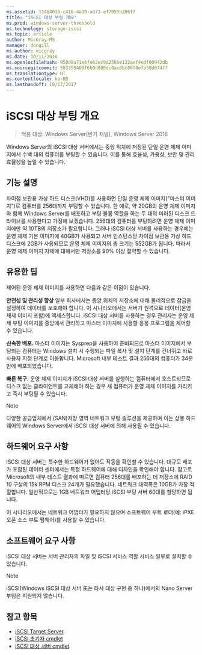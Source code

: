 ```yaml
---
ms.assetid: 134840f3-c416-4a10-ad73-ef7855b206f7
title: "iSCSI 대상 부팅 개요"
ms.prod: windows-server-threshold
ms.technology: storage-iscsi
ms.topic: article
author: MicGray-MS
manager: dongill
ms.author: micgray
ms.date: 10/11/2016
ms.openlocfilehash: 958d8a71e6fe62ec9d256be132aef4edf00942db
ms.sourcegitcommit: 583355400f6b0d880dc0ac6bc06f0efb50d674f7
ms.translationtype: HT
ms.contentlocale: ko-KR
ms.lasthandoff: 10/17/2017
---
```

# <a name="iscsi-target-boot-overview"></a>iSCSI 대상 부팅 개요

> 적용 대상: Windows Server(반기 채널), Windows Server 2016

Windows Server의 iSCSI 대상 서버에서는 중앙 위치에 저장된 단일 운영 체제 이미지에서 수백 대의 컴퓨터를 부팅할 수 있습니다. 이를 통해 효율성, 가용성, 보안 및 관리 효율성을 높일 수 있습니다.  
  
## <a name="BKMK_OVER"></a>기능 설명  
차이점 보관용 가상 하드 디스크\(VHD\)를 사용하면 단일 운영 체제 이미지\("마스터 이미지"\)로 컴퓨터를 256대까지 부팅할 수 있습니다. 한 예로, 약 20GB의 운영 체제 이미지와 함께 Windows Server를 배포하고 부팅 볼륨 역할을 하는 두 대의 미러된 디스크 드라이브를 사용한다고 가정해 보겠습니다. 256대의 컴퓨터를 부팅하려면 운영 체제 이미지에만 약 10TB의 저장소가 필요합니다. 그러나 iSCSI 대상 서버를 사용하는 경우에는 운영 체제 기본 이미지에 40GB가 사용되고 서버 인스턴스당 차이점 보관용 가상 하드 디스크에 2GB가 사용되므로 운영 체제 이미지의 총 크기는 552GB가 됩니다. 따라서 운영 체제 이미지 자체에 대해서만 저장소를 90% 이상 절약할 수 있습니다.  
  
## <a name="BKMK_APP"></a>유용한 팁  
제어된 운영 체제 이미지를 사용하면 다음과 같은 이점이 있습니다.  
  
**안전성 및 관리성 향상** 일부 회사에서는 중앙 위치의 저장소에 대해 물리적으로 잠금을 설정하여 데이터를 보호해야 합니다. 이 시나리오에서는 서버가 원격으로 데이터(운영 체제 이미지 포함)에 액세스합니다. iSCSI 대상 서버를 사용하는 경우 관리자는 운영 체제 부팅 이미지를 중앙에서 관리하고 마스터 이미지에 사용할 응용 프로그램을 제어할 수 있습니다.  
  
**신속한 배포.** 마스터 이미지는 Sysprep을 사용하여 준비되므로 마스터 이미지에서 부팅되는 컴퓨터는 Windows 설치 시 수행되는 파일 복사 및 설치 단계를 건너뛰고 바로 사용자 지정 단계로 이동합니다. Microsoft 내부 테스트 결과 256대의 컴퓨터가 34분만에 배포되었습니다.  
  
**빠른 복구.** 운영 체제 이미지가 iSCSI 대상 서버를 실행하는 컴퓨터에서 호스트되므로 디스크 없는 클라이언트를 교체해야 하는 경우 새 컴퓨터가 운영 체제 이미지를 가리키고 즉시 부팅될 수 있습니다.  
  
> [!NOTE]  
> 다양한 공급업체에서 \(SAN\)저장 영역 네트워크 부팅 솔루션을 제공하며 이는 상용 하드웨어의 Windows Server에서 iSCSI 대상 서버에 의해 사용될 수 있습니다.  
  
## <a name="BKMK_HARD"></a>하드웨어 요구 사항  
iSCSI 대상 서버는 특수한 하드웨어가 없어도 작동을 확인할 수 있습니다. 대규모 배포가 포함된 데이터 센터에서는 특정 하드웨어에 대해 디자인을 확인해야 합니다. 참고로 Microsoft의 내부 테스트 결과에 따르면 컴퓨터 256대를 배포하는 데 저장소에 RAID 10 구성의 15k RPM 디스크 24개가 필요했습니다. 네트워크 대역폭은 10GB가 가장 적절합니다. 일반적으로는 1GB 네트워크 어댑터당 iSCSI 부팅 서버 60대를 할당하면 됩니다.  
  
이 시나리오에서는 네트워크 어댑터가 필요하지 않으며 소프트웨어 부트 로더\(예: iPXE 오픈 소스 부트 펌웨어\)를 사용할 수 있습니다.  
  
## <a name="BKMK_SOFT"></a>소프트웨어 요구 사항  
iSCSI 대상 서버는 서버 관리자의 파일 및 iSCSI 서비스 역할 서비스 일부로 설치할 수 있습니다.

> [!NOTE]
> iSCSI(Windows iSCSI 대상 서버 또는 타사 대상 구현 중 하나)에서의 Nano Server 부팅은 지원되지 않습니다.

## <a name="see-also"></a>참고 항목
* [iSCSI Target Server](https://technet.microsoft.com/library/hh848272(v=ws.11).aspx)
* [iSCSI 초기자 cmdlet](https://technet.microsoft.com/library/hh826099(v=wps.640).aspx)
* [iSCSI 대상 서버 cmdlet](https://technet.microsoft.com/library/jj612803(v=wps.630).aspx)